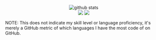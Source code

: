 <p  align="center">
  <img src="https://raw.githubusercontent.com/loomkoom/mmphego/master/profile-summary-card-output/default/0-profile-details.svg" alt="github stats"></br>
  <img src="https://raw.githubusercontent.com/loomkoom/mmphego/master/profile-summary-card-output/default/1-repos-per-language.svg">
  <img src="https://raw.githubusercontent.com/loomkoom/mmphego/master/profile-summary-card-output/default/2-most-commit-language.svg"></br></p>

NOTE: This does not indicate my skill level or language proficiency, it's merely a GitHub metric of which languages I have the most code of on GitHub.
